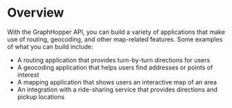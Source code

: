 # Overview

With the GraphHopper API, you can build a variety of applications that make use of routing, geocoding, and other map-related features. Some examples of what you can build include:

- A routing application that provides turn-by-turn directions for users
- A geocoding application that helps users find addresses or points of interest
- A mapping application that shows users an interactive map of an area
- An integration with a ride-sharing service that provides directions and pickup locations
